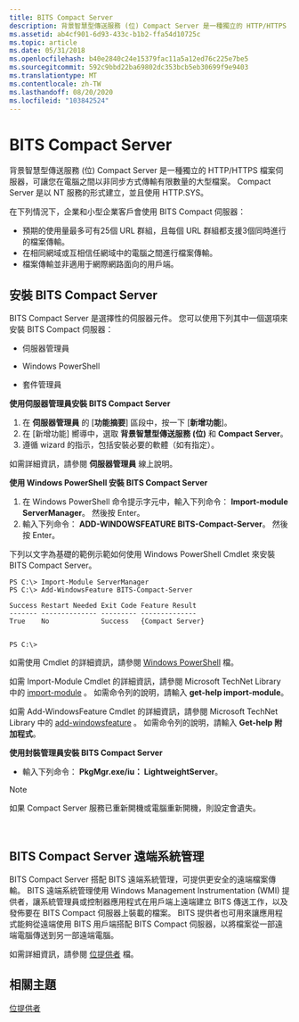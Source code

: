 ```yaml
---
title: BITS Compact Server
description: 背景智慧型傳送服務 (位) Compact Server 是一種獨立的 HTTP/HTTPS 檔案伺服器，可讓您在電腦之間以非同步方式傳輸有限數量的大型檔案。
ms.assetid: ab4cf901-6d93-433c-b1b2-ffa54d10725c
ms.topic: article
ms.date: 05/31/2018
ms.openlocfilehash: b40e2840c24e15379fac11a5a12ed76c225e7be5
ms.sourcegitcommit: 592c9bbd22ba69802dc353bcb5eb30699f9e9403
ms.translationtype: MT
ms.contentlocale: zh-TW
ms.lasthandoff: 08/20/2020
ms.locfileid: "103842524"
---
```

# <a name="bits-compact-server"></a>BITS Compact Server

背景智慧型傳送服務 (位) Compact Server 是一種獨立的 HTTP/HTTPS 檔案伺服器，可讓您在電腦之間以非同步方式傳輸有限數量的大型檔案。 Compact Server 是以 NT 服務的形式建立，並且使用 HTTP.SYS。

在下列情況下，企業和小型企業客戶會使用 BITS Compact 伺服器：

-   預期的使用量最多可有25個 URL 群組，且每個 URL 群組都支援3個同時進行的檔案傳輸。
-   在相同網域或互相信任網域中的電腦之間進行檔案傳輸。
-   檔案傳輸並非適用于網際網路面向的用戶端。

## <a name="installing-the-bits-compact-server"></a>安裝 BITS Compact Server

BITS Compact Server 是選擇性的伺服器元件。 您可以使用下列其中一個選項來安裝 BITS Compact 伺服器：

-   伺服器管理員

-   Windows PowerShell

-   套件管理員

**使用伺服器管理員安裝 BITS Compact Server**

1.  在 **伺服器管理員** 的 [**功能摘要**] 區段中，按一下 [**新增功能**]。
2.  在 [新增功能] 嚮導中，選取 **背景智慧型傳送服務 (位)** 和 **Compact Server**。
3.  遵循 wizard 的指示，包括安裝必要的軟體（如有指定）。

如需詳細資訊，請參閱 **伺服器管理員** 線上說明。

**使用 Windows PowerShell 安裝 BITS Compact Server**

1.  在 Windows PowerShell 命令提示字元中，輸入下列命令： **Import-module ServerManager**。 然後按 Enter。
2.  輸入下列命令： **ADD-WINDOWSFEATURE BITS-Compact-Server**。 然後按 Enter。

下列以文字為基礎的範例示範如何使用 Windows PowerShell Cmdlet 來安裝 BITS Compact Server。

``` syntax
PS C:\> Import-Module ServerManager
PS C:\> Add-WindowsFeature BITS-Compact-Server

Success Restart Needed Exit Code Feature Result
------- -------------- --------- --------------
True    No             Success   {Compact Server}


PS C:\>
```

如需使用 Cmdlet 的詳細資訊，請參閱 [Windows PowerShell](https://msdn.microsoft.com/library/dd835506(v=vs.85).aspx) 檔。

如需 Import-Module Cmdlet 的詳細資訊，請參閱 Microsoft TechNet Library 中的 [import-module](/previous-versions//dd347701(v=technet.10)) 。 如需命令列的說明，請輸入 **get-help import-module**。

如需 Add-WindowsFeature Cmdlet 的詳細資訊，請參閱 Microsoft TechNet Library 中的 [add-windowsfeature](/previous-versions//dd347701(v=technet.10)) 。 如需命令列的說明，請輸入 **Get-help 附加程式**。

**使用封裝管理員安裝 BITS Compact Server**

-   輸入下列命令： **PkgMgr.exe/iu： LightweightServer**。

> [!Note]  
> 如果 Compact Server 服務已重新開機或電腦重新開機，則設定會遺失。

 

## <a name="bits-compact-server-remote-management"></a>BITS Compact Server 遠端系統管理

BITS Compact Server 搭配 BITS 遠端系統管理，可提供更安全的遠端檔案傳輸。 BITS 遠端系統管理使用 Windows Management Instrumentation (WMI) 提供者，讓系統管理員或控制器應用程式在用戶端上遠端建立 BITS 傳送工作，以及發佈要在 BITS Compact 伺服器上裝載的檔案。 BITS 提供者也可用來讓應用程式能夠從遠端使用 BITS 用戶端搭配 BITS Compact 伺服器，以將檔案從一部遠端電腦傳送到另一部遠端電腦。

如需詳細資訊，請參閱 [位提供者](/previous-versions/windows/desktop/bitsprov/bits-provider) 檔。

## <a name="related-topics"></a>相關主題

<dl> <dt>

[位提供者](/previous-versions/windows/desktop/bitsprov/bits-provider)
</dt> </dl>

 

 